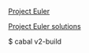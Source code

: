 [Project Euler](https://projecteuler.net/)

[Project Euler solutions](https://www.nayuki.io/page/project-euler-solutions)

$ cabal v2-build

